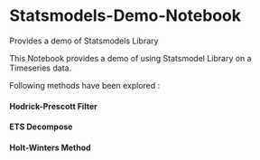 # Statsmodels-Demo-Notebook
Provides a demo of Statsmodels Library 

This Notebook provides a demo of using Statsmodel Library on a Timeseries data. 

Following methods have been explored :

#### Hodrick-Prescott Filter

#### ETS Decompose

#### Holt-Winters Method
